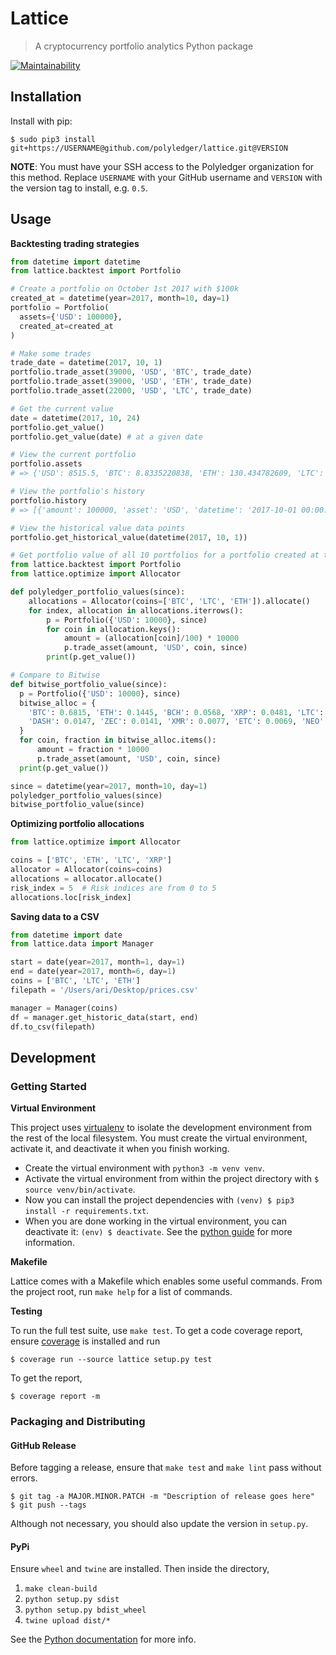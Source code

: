 # Lattice

> A cryptocurrency portfolio analytics Python package

[![Maintainability](https://api.codeclimate.com/v1/badges/ab47790d1135959e03eb/maintainability)](https://codeclimate.com/repos/59efa550adedb802cc000014/maintainability)

## Installation

Install with pip:

```
$ sudo pip3 install git+https://USERNAME@github.com/polyledger/lattice.git@VERSION
```

**NOTE**: You must have your SSH access to the Polyledger organization for this method. Replace `USERNAME` with your GitHub username and `VERSION` with the version tag to install, e.g. `0.5`.

## Usage

**Backtesting trading strategies**

``` python
from datetime import datetime
from lattice.backtest import Portfolio

# Create a portfolio on October 1st 2017 with $100k
created_at = datetime(year=2017, month=10, day=1)
portfolio = Portfolio(
  assets={'USD': 100000},
  created_at=created_at
)

# Make some trades
trade_date = datetime(2017, 10, 1)
portfolio.trade_asset(39000, 'USD', 'BTC', trade_date)
portfolio.trade_asset(39000, 'USD', 'ETH', trade_date)
portfolio.trade_asset(22000, 'USD', 'LTC', trade_date)

# Get the current value
date = datetime(2017, 10, 24)
portfolio.get_value()
portfolio.get_value(date) # at a given date

# View the current portfolio
portfolio.assets
# => {'USD': 8515.5, 'BTC': 8.8335220838, 'ETH': 130.434782609, 'LTC': 423.07692307}

# View the portfolio's history
portfolio.history
# => [{'amount': 100000, 'asset': 'USD', 'datetime': '2017-10-01 00:00:00'}, {'amount': -39000, 'asset': 'USD', 'datetime': '2017-10-01 00:00:00'}, {'amount': 8.8335220838, 'asset': 'BTC', 'datetime': '2017-10-01 00:00:00'}, {'amount': -39000, 'asset': 'USD', 'datetime': '2017-10-01 00:00:00'}, {'amount': 130.434782609, 'asset': 'ETH', 'datetime': '2017-10-01'00:00:00 }, {'amount': -22000, 'asset': 'USD', 'datetime': '2017-10-01 00:00:00'}, {'amount': 423.07692307, 'asset': 'LTC', 'datetime': '2017-10-01'00:00:00 }, {'amount': -1.5, 'asset': 'BTC', 'datetime': '2017-10-24 18:57:30.665241' }, {'amount': 8515.5, 'asset': 'USD', 'datetime': '2017-10-24 18:57:30.665241' }]

# View the historical value data points
portfolio.get_historical_value(datetime(2017, 10, 1))

# Get portfolio value of all 10 portfolios for a portfolio created at the start of October
from lattice.backtest import Portfolio
from lattice.optimize import Allocator

def polyledger_portfolio_values(since):
    allocations = Allocator(coins=['BTC', 'LTC', 'ETH']).allocate()
    for index, allocation in allocations.iterrows():
        p = Portfolio({'USD': 10000}, since)
        for coin in allocation.keys():
            amount = (allocation[coin]/100) * 10000
            p.trade_asset(amount, 'USD', coin, since)
        print(p.get_value())

# Compare to Bitwise
def bitwise_portfolio_value(since):
  p = Portfolio({'USD': 10000}, since)
  bitwise_alloc = {
    'BTC': 0.6815, 'ETH': 0.1445, 'BCH': 0.0568, 'XRP': 0.0481, 'LTC': 0.0194,
    'DASH': 0.0147, 'ZEC': 0.0141, 'XMR': 0.0077, 'ETC': 0.0069, 'NEO': 0.0062
  }
  for coin, fraction in bitwise_alloc.items():
      amount = fraction * 10000
      p.trade_asset(amount, 'USD', coin, since)
  print(p.get_value())

since = datetime(year=2017, month=10, day=1)
polyledger_portfolio_values(since)
bitwise_portfolio_value(since)
```

**Optimizing portfolio allocations**

```python
from lattice.optimize import Allocator

coins = ['BTC', 'ETH', 'LTC', 'XRP']
allocator = Allocator(coins=coins)
allocations = allocator.allocate()
risk_index = 5  # Risk indices are from 0 to 5
allocations.loc[risk_index]
```

**Saving data to a CSV**

``` python
from datetime import date
from lattice.data import Manager

start = date(year=2017, month=1, day=1)
end = date(year=2017, month=6, day=1)
coins = ['BTC', 'LTC', 'ETH']
filepath = '/Users/ari/Desktop/prices.csv'

manager = Manager(coins)
df = manager.get_historic_data(start, end)
df.to_csv(filepath)
```

## Development

### Getting Started

**Virtual Environment**

This project uses [virtualenv](http://pypi.python.org/pypi/virtualenv) to isolate the development environment from the rest of the local filesystem. You must create the virtual environment, activate it, and deactivate it when you finish working.

- Create the virtual environment with `python3 -m venv venv`.
- Activate the virtual environment from within the project directory with `$ source venv/bin/activate`.
- Now you can install the project dependencies with `(venv) $ pip3 install -r requirements.txt`.
- When you are done working in the virtual environment, you can deactivate it: `(env) $ deactivate`. See the [python guide](http://docs.python-guide.org/en/latest/dev/virtualenvs/) for more information.

**Makefile**

Lattice comes with a Makefile which enables some useful commands. From the project root, run `make help` for a list of commands.

**Testing**

To run the full test suite, use `make test`. To get a code coverage report, ensure [coverage](https://coverage.readthedocs.io/en/coverage-4.4.2/) is installed and run

```
$ coverage run --source lattice setup.py test
```

To get the report,

```
$ coverage report -m
```

### Packaging and Distributing

#### GitHub Release

Before tagging a release, ensure that `make test` and `make lint` pass without errors.

```
$ git tag -a MAJOR.MINOR.PATCH -m "Description of release goes here"
$ git push --tags
```

Although not necessary, you should also update the version in `setup.py`.

#### PyPi

Ensure `wheel` and `twine` are installed. Then inside the directory,

1. `make clean-build`
1. `python setup.py sdist`
2. `python setup.py bdist_wheel`
3. `twine upload dist/*`

See the [Python documentation](https://packaging.python.org/tutorials/distributing-packages/) for more info.
